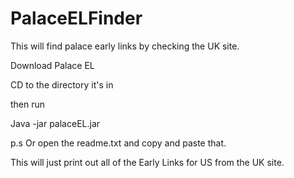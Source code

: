 # PalaceELFinder
This will find palace early links by checking the UK site.




Download Palace EL

CD to the directory it's in

then run 

Java -jar palaceEL.jar

p.s Or open the readme.txt and copy and paste that.

This will just print out all of the Early Links for US from the UK site.

